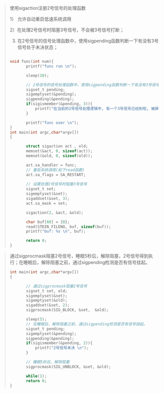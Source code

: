 >使用sigaction注册2号信号的处理函数
>
>1） 允许自动重启低速系统调用
>
>2）在处理2号信号时阻塞3号信号，不会被3号信号打断；
>
>3)  在2号信号的信号处理函数中，使用sigpending函数判断一下有没有3号信号处于未决状态；
>
>```C
>
>void func(int num){
>        printf("func run \n");
>
>        sleep(10);
>
>        // 2号信号的信号处理函数中，使用sigpending函数判断一下有没有3号信号处于未决状态
>        sigset_t pending;
>        sigemptyset(&pending);
>        sigpending(&pending);
>        if(sigismember(&pending, 3)){
>            printf("在当前的2号信号处理逻辑中, 有一个3号信号已经到啦, 被屏蔽了 \n");
>        }
>
>        printf("func over \n");
>}
>int main(int argc,char*argv[])
>{
>
>        struct sigaction act , old;
>        memset(&act, 0, sizeof(act));
>        memset(&old, 0, sizeof(old));
>
>        act.sa_handler = func;
>        // 重启系统调用(如下read函数)
>        act.sa_flags = SA_RESTART;
>    
>        // 设置处理2号信号时阻塞3号信号
>        sigset_t set;
>        sigemptyset(&set);
>        sigaddset(&set, 3);
>        act.sa_mask = set;
>
>        sigaction(2, &act, &old);
>
>        char buf[60] = {0};
>        read(STDIN_FILENO, buf, sizeof(buf));
>        printf("buf: %s \n", buf);
>
>        return 0;
>}
>```

>通过sigprocmask阻塞2号信号，睡眠5秒后，解除阻塞，2号信号得到执行；在睡眠后，解除阻塞之前，通过sigpending检测是否有信号挂起。
>
>```C
>int main(int argc,char*argv[])
>{
>
>        // 通过sigprocmask阻塞2号信号
>        sigset_t set, old;
>        sigemptyset(&set);
>        sigemptyset(&old);
>        sigaddset(&set, 2);
>        sigprocmask(SIG_BLOCK, &set,  &old);
>
>        sleep(5);
>        // 在睡眠后，解除阻塞之前，通过sigpending检测是否有信号挂起。
>        sigset_t pending;
>        sigemptyset(&pending);
>        sigpending(&pending);
>        if(sigismember(&pending, 2)){
>            printf("2号信号未决 \n");
>        }
>
>        // 睡眠5秒后，解除阻塞
>        sigprocmask(SIG_UNBLOCK, &set, &old);
>
>        while(1);
>        return 0;
>}
>```





>